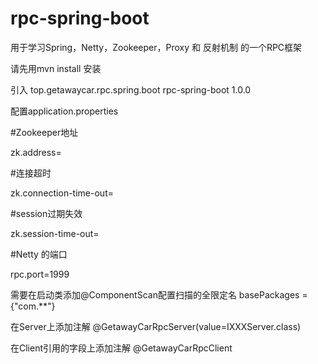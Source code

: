 # rpc-spring-boot
用于学习Spring，Netty，Zookeeper，Proxy 和 反射机制 的一个RPC框架

请先用mvn install 安装

引入
<dependency>
    <groupId>top.getawaycar.rpc.spring.boot</groupId>
    <artifactId>rpc-spring-boot</artifactId>
    <version>1.0.0</version>
</dependency>

配置application.properties

#Zookeeper地址

zk.address=

#连接超时

zk.connection-time-out=

#session过期失效

zk.session-time-out=

#Netty 的端口

rpc.port=1999

需要在启动类添加@ComponentScan配置扫描的全限定名
basePackages = {"com.**"}


在Server上添加注解
@GetawayCarRpcServer(value=IXXXServer.class)

在Client引用的字段上添加注解
@GetawayCarRpcClient
